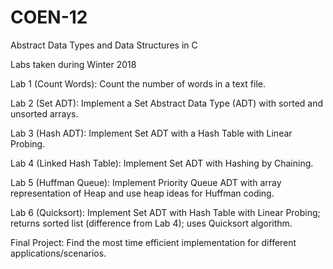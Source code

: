# COEN-12

Abstract Data Types and Data Structures in C

Labs taken during Winter 2018

Lab 1 (Count Words): Count the number of words in a text file.

Lab 2 (Set ADT): Implement a Set Abstract Data Type (ADT) with sorted and unsorted arrays.

Lab 3 (Hash ADT): Implement Set ADT with a Hash Table with Linear Probing.

Lab 4 (Linked Hash Table): Implement Set ADT with Hashing by Chaining.

Lab 5 (Huffman Queue): Implement Priority Queue ADT with array representation of Heap and use heap ideas for Huffman coding.

Lab 6 (Quicksort): Implement Set ADT with Hash Table with Linear Probing; returns sorted list (difference from Lab 4); uses Quicksort algorithm.

Final Project: Find the most time efficient implementation for different applications/scenarios.
